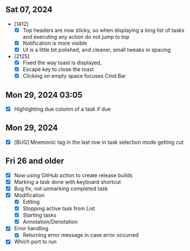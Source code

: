## Sat 07, 2024
- [1412]
  - [x] Top headers are now sticky, so when displaying a long list of tasks and executing any action do not jump to top
  - [x] Notification is more visible
  - [x] UI is a little bit polished, and cleaner, small tweaks in spacing
- [2125]
  - [x] Fixed the way toast is displayed,
  - [x] Escape key to close the toast
  - [x] Clicking on empty space focuses Cmd Bar

## Mon 29, 2024 03:05
- [x] Highlighting due column of a task if due

## Mon 29, 2024
- [x] [BUG] Mnemonic tag in the last row in task selection mode getting cut

## Fri 26 and older
- [x] Now using GitHub action to create release builds
- [x] Marking a task done with keyboard shortcut
- [x] Bug fix, not unmarking completed task
- [x] Modification
  - [x] Editing
  - [x] Stopping active task from List
  - [x] Starting tasks
  - [x] Annotation/Denotation
- [x] Error handling
  - [x] Returning error message in case error occurred
- [x] Which port to run
